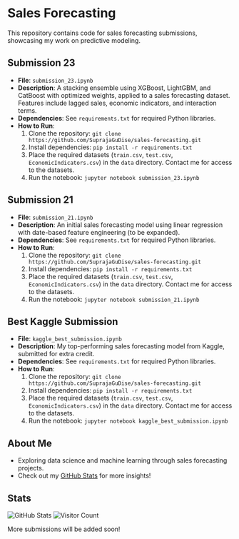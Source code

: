 # Sales Forecasting

This repository contains code for sales forecasting submissions, showcasing my work on predictive modeling.

## Submission 23
- **File**: `submission_23.ipynb`
- **Description**: A stacking ensemble using XGBoost, LightGBM, and CatBoost with optimized weights, applied to a sales forecasting dataset. Features include lagged sales, economic indicators, and interaction terms.
- **Dependencies**: See `requirements.txt` for required Python libraries.
- **How to Run**:
  1. Clone the repository: `git clone https://github.com/SuprajaGuDise/sales-forecasting.git`
  2. Install dependencies: `pip install -r requirements.txt`
  3. Place the required datasets (`train.csv`, `test.csv`, `EconomicIndicators.csv`) in the `data` directory. Contact me for access to the datasets.
  4. Run the notebook: `jupyter notebook submission_23.ipynb`

## Submission 21
- **File**: `submission_21.ipynb`
- **Description**: An initial sales forecasting model using linear regression with date-based feature engineering (to be expanded).
- **Dependencies**: See `requirements.txt` for required Python libraries.
- **How to Run**:
  1. Clone the repository: `git clone https://github.com/SuprajaGuDise/sales-forecasting.git`
  2. Install dependencies: `pip install -r requirements.txt`
  3. Place the required datasets (`train.csv`, `test.csv`, `EconomicIndicators.csv`) in the `data` directory. Contact me for access to the datasets.
  4. Run the notebook: `jupyter notebook submission_21.ipynb`

## Best Kaggle Submission
- **File**: `kaggle_best_submission.ipynb`
- **Description**: My top-performing sales forecasting model from Kaggle, submitted for extra credit.
- **Dependencies**: See `requirements.txt` for required Python libraries.
- **How to Run**:
  1. Clone the repository: `git clone https://github.com/SuprajaGuDise/sales-forecasting.git`
  2. Install dependencies: `pip install -r requirements.txt`
  3. Place the required datasets (`train.csv`, `test.csv`, `EconomicIndicators.csv`) in the `data` directory. Contact me for access to the datasets.
  4. Run the notebook: `jupyter notebook kaggle_best_submission.ipynb`

## About Me
- Exploring data science and machine learning through sales forecasting projects.
- Check out my [GitHub Stats](https://github.com/SuprajaGuDise) for more insights!

## Stats
![GitHub Stats](https://github-readme-stats.vercel.app/api?username=SuprajaGuDise&show_icons=true)
![Visitor Count](https://visitor-badge.laobi.icu/badge?page_id=SuprajaGuDise.sales-forecasting)

More submissions will be added soon!
